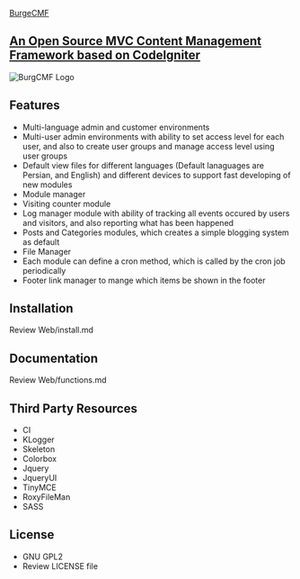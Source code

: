 [BurgeCMF](http://burge.pro/category-3/BurgeCMF)
##	[An Open Source MVC Content Management Framework based on CodeIgniter](http://burge.pro/category-3/BurgeCMF)

![BurgCMF Logo](http://burge.pro/upload/cat-3-BurgeCMF/logo_back_white.jpg)

## Features
* Multi-language admin and customer environments
* Multi-user admin environments with ability to set access level for each user, and also to create user groups and manage access level using user groups
* Default view files for different languages (Default lanaguages are Persian, and English) and different devices to support fast developing of new modules
* Module manager 
* Visiting counter module 
* Log manager module with ability of tracking all events occured by users and visitors, and also reporting what has been happened
* Posts and Categories modules, which creates a simple blogging system as default
* File Manager
* Each module can define a cron method, which is called by the cron job periodically
* Footer link manager to mange which items be shown in the footer

## Installation
Review Web/install.md

## Documentation
Review Web/functions.md 

## Third Party Resources
* CI
* KLogger
* Skeleton 
* Colorbox
* Jquery
* JqueryUI 
* TinyMCE  
* RoxyFileMan 
* SASS

## License
* GNU GPL2
* Review LICENSE file